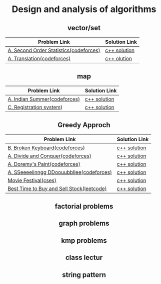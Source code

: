 
<h1 align = "center">Design and analysis of algorithms</h1>
<h2 align = "center">vector/set</h2>

Problem Link | Solution Link
------------  | ------------
[A. Second Order Statistics(codeforces)](https://codeforces.com/problemset/problem/22/A/) | [c++ solution](https://codeforces.com/contest/22/submission/185242779/)
[A. Translation(codeforces)](https://codeforces.com/problemset/problem/41/A/) | [c++ olution](https://codeforces.com/contest/41/submission/184972965)

<h2 align = "center">map</h2>

Problem Link | Solution Link
------------  | ------------
[A. Indian Summer(codeforces)](https://codeforces.com/problemset/problem/44/A) | [c++ solution](https://codeforces.com/contest/44/submission/185243582/)
[C. Registration system](https://codeforces.com/problemset/problem/4/C)) | [c++ solution](https://codeforces.com/contest/4/submission/99614545/)

<h2 align = "center">Greedy Approch</h2>

Problem Link | Solution Link
------------  | ------------
[B. Broken Keyboard(codeforces)](https://codeforces.com/problemset/problem/1765/B) | [c++ solution](https://codeforces.com/contest/1765/submission/185615849)
[A. Divide and Conquer(codeforces)](https://codeforces.com/problemset/problem/1762/A) | [c++ solution](https://codeforces.com/contest/1762/submission/185350880)
[A. Doremy's Paint(codeforces)](https://codeforces.com/problemset/problem/1764/A) | [c++ solution](https://codeforces.com/contest/1764/submission/185621275)
[A. SSeeeeiinngg DDoouubbllee(codeforces)](https://codeforces.com/problemset/problem/1758/A) | [c++ solution](https://codeforces.com/contest/1758/submission/194573230)
[Movie Festival(cses)](https://cses.fi/problemset/task/1629/) | [c++ solution](https://cses.fi/problemset/result/5133571/)
[Best Time to Buy and Sell Stock(leetcode)](https://leetcode.com/problems/best-time-to-buy-and-sell-stock/) | [c++ solution](https://leetcode.com/submissions/detail/866503138/)

<h2 align = "center">factorial problems</h2>
<h2 align = "center">graph problems</h2>
<h2 align = "center">kmp problems</h2>
<h2 align = "center">class lectur</h2>
<h2 align = "center">string pattern</h2>
